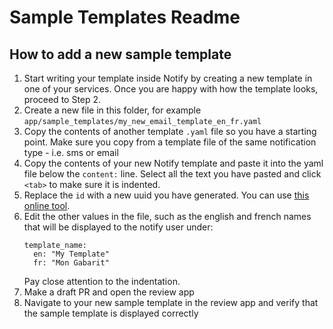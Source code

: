 # Sample Templates Readme

## How to add a new sample template

1. Start writing your template inside Notify by creating a new template in one of your services. Once you are happy with how the template looks, proceed to Step 2.
2. Create a new file in this folder, for example `app/sample_templates/my_new_email_template_en_fr.yaml`
3. Copy the contents of another template `.yaml` file so you have a starting point. Make sure you copy from a template file of the same notification type - i.e. sms or email
4. Copy the contents of your new Notify template and paste it into the yaml file below the `content:` line. Select all the text you have pasted and click `<tab>` to make sure it is indented. 
5. Replace the `id` with a new uuid you have generated. You can use [this online tool](https://www.uuidgenerator.net/version4).
6. Edit the other values in the file, such as the english and french names that will be displayed to the notify user under: 
    ```
    template_name:
      en: "My Template"
      fr: "Mon Gabarit"
    ```
    Pay close attention to the indentation.
7. Make a draft PR and open the review app
8. Navigate to your new sample template in the review app and verify that the sample template is displayed correctly